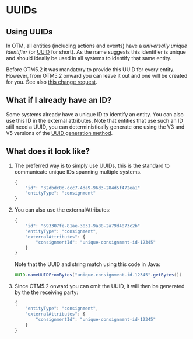 UUIDs
============

Using UUIDs
-----------

In OTM, all entities (including actions and events) have a _universally unique identifier_ (or
[UUID](https://en.wikipedia.org/wiki/Universally_unique_identifier) for short). As the name suggests this
identifier is unique and should ideally be used in all systems to identify that same entity.

Before OTM5.2 it was mandatory to provide this UUID for every entity. However, from OTM5.2 onward you
can leave it out and one will be created for you. See also
[this change request](https://github.com/opentripmodel/otm5-change-requests/issues/16).

What if I already have an ID?
-----------------------------

Some systems already have a unique ID to identify an entity. You can also use this ID in the external
attributes. Note that entities that use such an ID still need a UUID, you can deterministically generate 
one using the V3 and V5 versions of the
[UUID generation method](https://en.wikipedia.org/wiki/Universally_unique_identifier#Versions).

What does it look like?
-----------------------

1. The preferred way is to simply use UUIDs, this is the standard to communicate unique IDs spanning multiple systems.
   ```js
   {
       "id": "32dbdc0d-ccc7-4da9-96d3-284d5f472ea1"
       "entityType": "consignment"
   }
   ```

2. You can also use the externalAttributes:
   ```js
   {
       "id": "693307fe-81ae-3831-9a88-2a79d4873c2b"
       "entityType": "consignment",
       "externalAttributes": {
           "consignmentId": "unique-consignment-id-12345"
       }
   }
   ```

   Note that the UUID and string match using this code in Java:
   ```java
   UUID.nameUUIDFromBytes("unique-consignment-id-12345".getBytes())
   ```

3. Since OTM5.2 onward you can omit the UUID, it will then be generated by the the receiving party:
   ```js
   {
       "entityType": "consignment",
       "externalAttributes": {
           "consignmentId": "unique-consignment-id-12345"
       }
   }
   ```
